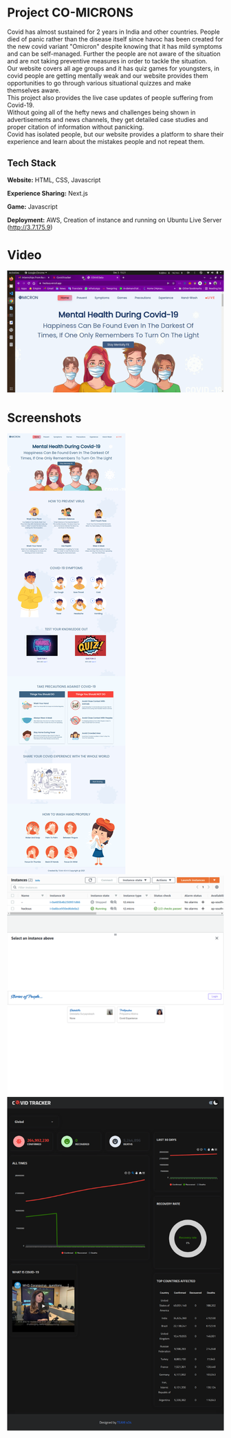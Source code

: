 
# Project CO-MICRONS

Covid has almost sustained for 2 years in India and other countries. People died of panic rather than the disease itself since havoc has been created for the new covid variant "Omicron" despite knowing that it has mild symptoms and can be self-managed. Further the people are not aware of the situation and are not taking preventive measures in order to tackle the situation.  
Our website covers all age groups and it has quiz games for youngsters, in covid people are getting mentally weak and our website provides them opportunities to go through various situational quizzes and make themselves aware.  
This project also provides the live case updates of people suffering from Covid-19.  
Without going all of the hefty news and challenges being shown in advertisements and news channels, they get detailed case studies and proper citation of information without panicking.  
Covid has isolated people, but our website provides a platform to share their experience and learn about the mistakes people and not repeat them.


## Tech Stack

**Website:** HTML, CSS, Javascript

**Experience Sharing:** Next.js

**Game:** Javascript

**Deployment:** AWS, Creation of instance and running on Ubuntu Live Server (http://3.7.175.9)
# Video
![Website](/screenshots/recording.gif?raw=true)
# Screenshots
![Website](/screenshots/mainpage.png?raw=true)
![Website](/screenshots/aws.png?raw=true)
![Website](/screenshots/experience.png?raw=true)
![Website](/screenshots/tracker.png?raw=true)
